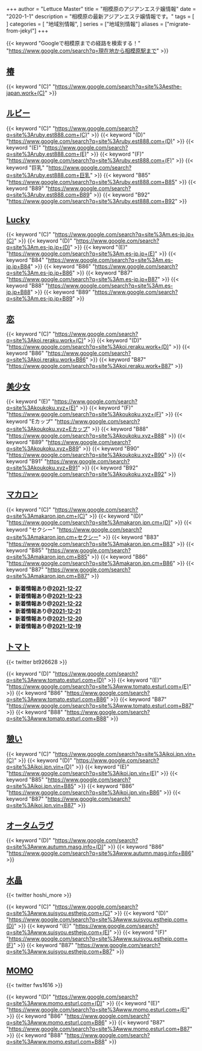 +++
author = "Lettuce Master"
title = "相模原のアジアンエステ嬢情報"
date = "2020-1-1"
description = "相模原の最新アジアンエステ嬢情報です。"
tags = [
]
categories = [
    "地域別情報",
]
series = ["地域別情報"]
aliases = ["migrate-from-jekyl"]
+++

{{< keyword "Googleで相模原までの経路を検索する！" "https://www.google.com/search?q=現在地から相模原駅まで" >}}

## [椿](http://esthe-japan.work/tsubaki/)
{{< keyword "(C)" "https://www.google.com/search?q=site%3Aesthe-japan.work+(C)" >}} 

## [ルビー](http://ruby.est888.com/)
{{< keyword "(C)" "https://www.google.com/search?q=site%3Aruby.est888.com+(C)" >}} {{< keyword "(D)" "https://www.google.com/search?q=site%3Aruby.est888.com+(D)" >}} {{< keyword "(E)" "https://www.google.com/search?q=site%3Aruby.est888.com+(E)" >}} {{< keyword "(F)" "https://www.google.com/search?q=site%3Aruby.est888.com+(F)" >}} {{< keyword "巨乳" "https://www.google.com/search?q=site%3Aruby.est888.com+巨乳" >}} {{< keyword "B85" "https://www.google.com/search?q=site%3Aruby.est888.com+B85" >}} {{< keyword "B89" "https://www.google.com/search?q=site%3Aruby.est888.com+B89" >}} {{< keyword "B92" "https://www.google.com/search?q=site%3Aruby.est888.com+B92" >}} 

## [Lucky](http://m.es-jp.jp/lucky/)
{{< keyword "(C)" "https://www.google.com/search?q=site%3Am.es-jp.jp+(C)" >}} {{< keyword "(D)" "https://www.google.com/search?q=site%3Am.es-jp.jp+(D)" >}} {{< keyword "(E)" "https://www.google.com/search?q=site%3Am.es-jp.jp+(E)" >}} {{< keyword "B84" "https://www.google.com/search?q=site%3Am.es-jp.jp+B84" >}} {{< keyword "B86" "https://www.google.com/search?q=site%3Am.es-jp.jp+B86" >}} {{< keyword "B87" "https://www.google.com/search?q=site%3Am.es-jp.jp+B87" >}} {{< keyword "B88" "https://www.google.com/search?q=site%3Am.es-jp.jp+B88" >}} {{< keyword "B89" "https://www.google.com/search?q=site%3Am.es-jp.jp+B89" >}} 

## [恋](https://koi.reraku.work/)
{{< keyword "(C)" "https://www.google.com/search?q=site%3Akoi.reraku.work+(C)" >}} {{< keyword "(D)" "https://www.google.com/search?q=site%3Akoi.reraku.work+(D)" >}} {{< keyword "B86" "https://www.google.com/search?q=site%3Akoi.reraku.work+B86" >}} {{< keyword "B87" "https://www.google.com/search?q=site%3Akoi.reraku.work+B87" >}} 

## [美少女](http://koukoku.xyz/shaonv/)
{{< keyword "(E)" "https://www.google.com/search?q=site%3Akoukoku.xyz+(E)" >}} {{< keyword "(F)" "https://www.google.com/search?q=site%3Akoukoku.xyz+(F)" >}} {{< keyword "Eカップ" "https://www.google.com/search?q=site%3Akoukoku.xyz+Eカップ" >}} {{< keyword "B88" "https://www.google.com/search?q=site%3Akoukoku.xyz+B88" >}} {{< keyword "B89" "https://www.google.com/search?q=site%3Akoukoku.xyz+B89" >}} {{< keyword "B90" "https://www.google.com/search?q=site%3Akoukoku.xyz+B90" >}} {{< keyword "B91" "https://www.google.com/search?q=site%3Akoukoku.xyz+B91" >}} {{< keyword "B92" "https://www.google.com/search?q=site%3Akoukoku.xyz+B92" >}} 

## [マカロン](https://makaron.jpn.cm/)
{{< keyword "(C)" "https://www.google.com/search?q=site%3Amakaron.jpn.cm+(C)" >}} {{< keyword "(D)" "https://www.google.com/search?q=site%3Amakaron.jpn.cm+(D)" >}} {{< keyword "セクシー" "https://www.google.com/search?q=site%3Amakaron.jpn.cm+セクシー" >}} {{< keyword "B83" "https://www.google.com/search?q=site%3Amakaron.jpn.cm+B83" >}} {{< keyword "B85" "https://www.google.com/search?q=site%3Amakaron.jpn.cm+B85" >}} {{< keyword "B86" "https://www.google.com/search?q=site%3Amakaron.jpn.cm+B86" >}} {{< keyword "B87" "https://www.google.com/search?q=site%3Amakaron.jpn.cm+B87" >}} 

- **新着情報あり@[2021-12-27](/post/2021-12-27)**
- **新着情報あり@[2021-12-23](/post/2021-12-23)**
- **新着情報あり@[2021-12-22](/post/2021-12-22)**
- **新着情報あり@[2021-12-21](/post/2021-12-21)**
- **新着情報あり@[2021-12-20](/post/2021-12-20)**
- **新着情報あり@[2021-12-19](/post/2021-12-19)**
## [トマト](http://www.tomato.esturl.com/)


{{< twitter bt926628 >}}

{{< keyword "(D)" "https://www.google.com/search?q=site%3Awww.tomato.esturl.com+(D)" >}} {{< keyword "(E)" "https://www.google.com/search?q=site%3Awww.tomato.esturl.com+(E)" >}} {{< keyword "B86" "https://www.google.com/search?q=site%3Awww.tomato.esturl.com+B86" >}} {{< keyword "B87" "https://www.google.com/search?q=site%3Awww.tomato.esturl.com+B87" >}} {{< keyword "B88" "https://www.google.com/search?q=site%3Awww.tomato.esturl.com+B88" >}} 

## [憩い](http://ikoi.jpn.vin/)
{{< keyword "(C)" "https://www.google.com/search?q=site%3Aikoi.jpn.vin+(C)" >}} {{< keyword "(D)" "https://www.google.com/search?q=site%3Aikoi.jpn.vin+(D)" >}} {{< keyword "(E)" "https://www.google.com/search?q=site%3Aikoi.jpn.vin+(E)" >}} {{< keyword "B85" "https://www.google.com/search?q=site%3Aikoi.jpn.vin+B85" >}} {{< keyword "B86" "https://www.google.com/search?q=site%3Aikoi.jpn.vin+B86" >}} {{< keyword "B87" "https://www.google.com/search?q=site%3Aikoi.jpn.vin+B87" >}} 

## [オータムラヴ](http://www.autumn.masg.info/)
{{< keyword "(D)" "https://www.google.com/search?q=site%3Awww.autumn.masg.info+(D)" >}} {{< keyword "B86" "https://www.google.com/search?q=site%3Awww.autumn.masg.info+B86" >}} 

## [水晶](http://www.suisyou.esthejp.com/)


{{< twitter hoshi_more >}}

{{< keyword "(C)" "https://www.google.com/search?q=site%3Awww.suisyou.esthejp.com+(C)" >}} {{< keyword "(D)" "https://www.google.com/search?q=site%3Awww.suisyou.esthejp.com+(D)" >}} {{< keyword "(E)" "https://www.google.com/search?q=site%3Awww.suisyou.esthejp.com+(E)" >}} {{< keyword "(F)" "https://www.google.com/search?q=site%3Awww.suisyou.esthejp.com+(F)" >}} {{< keyword "B87" "https://www.google.com/search?q=site%3Awww.suisyou.esthejp.com+B87" >}} 

## [MOMO](http://www.momo.esturl.com/)


{{< twitter fws1616 >}}

{{< keyword "(D)" "https://www.google.com/search?q=site%3Awww.momo.esturl.com+(D)" >}} {{< keyword "(E)" "https://www.google.com/search?q=site%3Awww.momo.esturl.com+(E)" >}} {{< keyword "B86" "https://www.google.com/search?q=site%3Awww.momo.esturl.com+B86" >}} {{< keyword "B87" "https://www.google.com/search?q=site%3Awww.momo.esturl.com+B87" >}} {{< keyword "B88" "https://www.google.com/search?q=site%3Awww.momo.esturl.com+B88" >}} 

